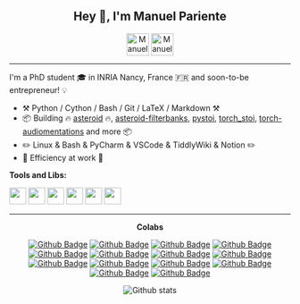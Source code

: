 <div align="center">
<h2>Hey 👋, I'm Manuel Pariente</h2>

[<img align="center" alt="Manuel Pariente | LinkedIn" height="40px" src="https://www.flaticon.com/svg/static/icons/svg/725/725337.svg"/>][linkedin]
[<img align="center" alt="Manuel Pariente | Twitter" height="40px" src="https://user-images.githubusercontent.com/18496796/107147301-8e8dfb80-694d-11eb-9fc6-f935c1754cd9.png"/>][twitter]

</div>

----

I'm a PhD student 🎓 in INRIA Nancy, France :fr: and soon-to-be entrepreneur! :bulb:

- :hammer_and_pick: Python / Cython / Bash / Git / LaTeX / Markdown :hammer_and_pick:
- :package: Building :fire: [asteroid](https://github.com/asteroid-team/asteroid) :fire:, [asteroid-filterbanks](https://github.com/asteroid-team/asteroid-filterbanks), [pystoi](https://github.com/mpariente/pystoi), [torch_stoi](https://github.com/asteroid-team/pytorch_stoi), [torch-audiomentations](https://github.com/asteroid-team/torch-audiomentations) and more :package:
- :pencil2: Linux & Bash & PyCharm & VSCode & TiddlyWiki & Notion :pencil2:
- :dart: Efficiency at work :dart:

**Tools and Libs:**  

<code><img height="30px" src="https://pytorch.org/assets/images/logo-icon.svg"></code>
<code><img height="30px" src="https://upload.wikimedia.org/wikipedia/commons/thumb/a/ae/Keras_logo.svg/180px-Keras_logo.svg.png"></code>
<code><img height="30px" src="https://numpy.org/images/logos/numpy.svg"></code>
<code><img height="30px" src="https://raw.githubusercontent.com/pandas-dev/pandas/master/web/pandas/static/img/pandas_mark.svg"></code>
<code><img height="30px" src="https://raw.githubusercontent.com/PyTorchLightning/pytorch-lightning/master/docs/source/_images/logos/lightning_icon.svg"></code>
<code><img height="30px" src="https://raw.githubusercontent.com/asteroid-team/asteroid-team.github.io/master/logos/asteroid_phones_dark.svg"></code>

----
<div align="center">
<strong>Colabs</strong>

[![Github Badge](https://img.shields.io/badge/-@asteroidteam-24292e?style=flat&logo=Github&logoColor=white&link=https://github.com/asteroidteam)](https://github.com/asteroid-team)
[![Github Badge](https://img.shields.io/badge/-@popcornell-24292e?style=flat&logo=Github&logoColor=white&link=https://github.com/popcornell)](https://github.com/popcornell)
[![Github Badge](https://img.shields.io/badge/-@jonashaag-24292e?style=flat&logo=Github&logoColor=white&link=https://github.com/jonashaag)](https://github.com/jonashaag)
[![Github Badge](https://img.shields.io/badge/-@JorisCos-24292e?style=flat&logo=Github&logoColor=white&link=https://github.com/JorisCos)](https://github.com/JorisCos)
[![Github Badge](https://img.shields.io/badge/-@julienc-24292e?style=flat&logo=Github&logoColor=white&link=https://github.com/julienc)](https://github.com/julien-c)
[![Github Badge](https://img.shields.io/badge/-@mhucoder-24292e?style=flat&logo=Github&logoColor=white&link=https://github.com/mhucoder)](https://github.com/mhu-coder)
[![Github Badge](https://img.shields.io/badge/-@michelolzam-24292e?style=flat&logo=Github&logoColor=white&link=https://github.com/michelolzam)](https://github.com/michelolzam)
[![Github Badge](https://img.shields.io/badge/-@faroit-24292e?style=flat&logo=Github&logoColor=white&link=https://github.com/faroit)](https://github.com/faroit)
[![Github Badge](https://img.shields.io/badge/-@ssivasankaran-24292e?style=flat&logo=Github&logoColor=white&link=https://github.com/ssivasankaran)](https://github.com/ssivasankaran)
[![Github Badge](https://img.shields.io/badge/-@iver56-24292e?style=flat&logo=Github&logoColor=white&link=https://github.com/iver56)](https://github.com/iver56)
[![Github Badge](https://img.shields.io/badge/-@sw005320-24292e?style=flat&logo=Github&logoColor=white&link=https://github.com/sw005320)](https://github.com/sw005320)
[![Github Badge](https://img.shields.io/badge/-@huggingface-24292e?style=flat&logo=Github&logoColor=white&link=https://github.com/huggingface)](https://github.com/huggingface)
[![Github Badge](https://img.shields.io/badge/-@spatialaudiotools-24292e?style=flat&logo=Github&logoColor=white&link=https://github.com/spatialaudiotools)](https://github.com/spatialaudiotools)
[![Github Badge](https://img.shields.io/badge/-@ircamien-24292e?style=flat&logo=Github&logoColor=white&link=https://github.com/ircamien)](https://github.com/ircamien)
 



![Github stats](https://github-readme-stats.vercel.app/api?username=mpariente&count_private=true&theme=great-gatsby&show_icons=true)

</div>

[linkedin]: https://www.linkedin.com/in/manuel-pariente-2211539b/
[twitter]: https://twitter.com/mnlpariente
